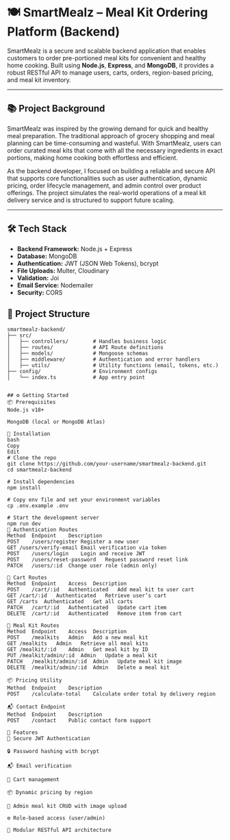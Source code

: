# 🍽️ SmartMealz – Meal Kit Ordering Platform (Backend)

SmartMealz is a secure and scalable backend application that enables customers to order pre-portioned meal kits for convenient and healthy home cooking. Built using **Node.js**, **Express**, and **MongoDB**, it provides a robust RESTful API to manage users, carts, orders, region-based pricing, and meal kit inventory.

---

## 📚 Project Background

SmartMealz was inspired by the growing demand for quick and healthy meal preparation. The traditional approach of grocery shopping and meal planning can be time-consuming and wasteful. With SmartMealz, users can order curated meal kits that come with all the necessary ingredients in exact portions, making home cooking both effortless and efficient.

As the backend developer, I focused on building a reliable and secure API that supports core functionalities such as user authentication, dynamic pricing, order lifecycle management, and admin control over product offerings. The project simulates the real-world operations of a meal kit delivery service and is structured to support future scaling.

---

## 🛠 Tech Stack

- **Backend Framework:** Node.js + Express  
- **Database:** MongoDB 
- **Authentication:** JWT (JSON Web Tokens), bcrypt  
- **File Uploads:** Multer, Cloudinary  
- **Validation:** Joi
- **Email Service:** Nodemailer
- **Security:** CORS



## 📁 Project Structure

```text
smartmealz-backend/
├── src/
│   ├── controllers/        # Handles business logic
│   ├── routes/             # API Route definitions
│   ├── models/             # Mongoose schemas
│   ├── middleware/         # Authentication and error handlers
│   ├── utils/              # Utility functions (email, tokens, etc.)
├── config/                 # Environment configs
│   └── index.ts            # App entry point


## ⚙️ Getting Started
📦 Prerequisites
Node.js v18+

MongoDB (local or MongoDB Atlas)

🧪 Installation
bash
Copy
Edit
# Clone the repo
git clone https://github.com/your-username/smartmealz-backend.git
cd smartmealz-backend

# Install dependencies
npm install

# Copy env file and set your environment variables
cp .env.example .env

# Start the development server
npm run dev
🔐 Authentication Routes
Method	Endpoint	Description
POST	/users/register	Register a new user
GET	/users/verify-email	Email verification via token
POST	/users/login	Login and receive JWT
POST	/users/reset-password	Request password reset link
PATCH	/users/:id	Change user role (admin only)

🛒 Cart Routes
Method	Endpoint	Access	Description
POST	/cart/:id	Authenticated	Add meal kit to user cart
GET	/cart/:id	Authenticated	Retrieve user’s cart
GET	/carts	Authenticated	Get all carts
PATCH	/cart/:id	Authenticated	Update cart item
DELETE	/cart/:id	Authenticated	Remove item from cart

🍱 Meal Kit Routes
Method	Endpoint	Access	Description
POST	/mealkits	Admin	Add a new meal kit
GET	/mealkits	Admin	Retrieve all meal kits
GET	/mealkit/:id	Admin	Get meal kit by ID
PUT	/mealkit/admin/:id	Admin	Update a meal kit
PATCH	/mealkit/admin/:id	Admin	Update meal kit image
DELETE	/mealkit/admin/:id	Admin	Delete a meal kit

📦 Pricing Utility
Method	Endpoint	Description
POST	/calculate-total	Calculate order total by delivery region

📬 Contact Endpoint
Method	Endpoint	Description
POST	/contact	Public contact form support

🚀 Features
🔐 Secure JWT Authentication

🔒 Password hashing with bcrypt

📬 Email verification

🛒 Cart management

📦 Dynamic pricing by region

🍱 Admin meal kit CRUD with image upload

⚙️ Role-based access (user/admin)

📂 Modular RESTful API architecture


